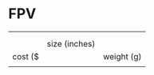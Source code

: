 # FPV

|   |   |   |
| --- | --- | --- |
|  |  |  |
|  |  |  |
|  | size (inches) |  |
| cost ($ |  | weight (g) |
|  |  |  |

